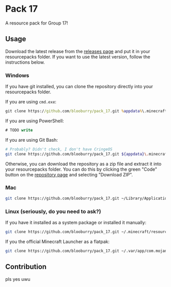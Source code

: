# Pack 17

A resource pack for Group 17!

## Usage

Download the latest release from the [releases page](https://github.com/blooburry/pack_17/releases) and put it in your resourcepacks folder. If you want to use the latest version, follow the instructions below.

### Windows

If you have git installed, you can clone the repository directly into your resourcepacks folder.

If you are using `cmd.exe`:

```bat
git clone https://github.com/blooburry/pack_17.git %appdata%\.minecraft\resourcepacks
```

If you are using PowerShell:

```ps
# TODO write
```

If you are using Git Bash:

```bash
# Probably? Didn't check, I don't have CringeOS
git clone https://github.com/blooburry/pack_17.git ${appdata}\.minecraft\resourcepacks
```

Otherwise, you can download the repository as a zip file and extract it into your resourcepacks folder. You can do this by clicking the green "Code" button on the [repository page](https://github.com/blooburry/pack_17) and selecting "Download ZIP".

### Mac

```bash
git clone https://github.com/blooburry/pack_17.git ~/Library/Application\ Support/minecraft/resourcepacks
```

### Linux (seriously, do you need to ask?)

If you have it installed as a system package or installed it manually:

```bash
git clone https://github.com/blooburry/pack_17.git ~/.minecraft/resourcepacks/
```

If you the official Minecraft Launcher as a flatpak:

```bash
git clone https://github.com/blooburry/pack_17.git ~/.var/app/com.mojang.Minecraft/.minecraft/resourcepacks/
```

## Contribution

pls yes uwu
